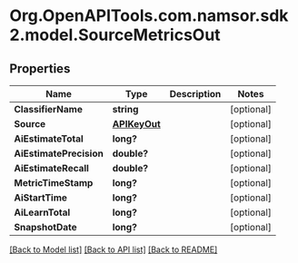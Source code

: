 # Org.OpenAPITools.com.namsor.sdk2.model.SourceMetricsOut
## Properties

Name | Type | Description | Notes
------------ | ------------- | ------------- | -------------
**ClassifierName** | **string** |  | [optional] 
**Source** | [**APIKeyOut**](APIKeyOut.md) |  | [optional] 
**AiEstimateTotal** | **long?** |  | [optional] 
**AiEstimatePrecision** | **double?** |  | [optional] 
**AiEstimateRecall** | **double?** |  | [optional] 
**MetricTimeStamp** | **long?** |  | [optional] 
**AiStartTime** | **long?** |  | [optional] 
**AiLearnTotal** | **long?** |  | [optional] 
**SnapshotDate** | **long?** |  | [optional] 

[[Back to Model list]](../README.md#documentation-for-models) [[Back to API list]](../README.md#documentation-for-api-endpoints) [[Back to README]](../README.md)


